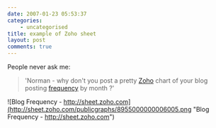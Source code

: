```yaml
---
date: 2007-01-23 05:53:37
categories:
    - uncategorised
title: example of Zoho sheet
layout: post
comments: true
---
```

People never ask me:

> 'Norman - why don't you post a pretty [Zoho](http://sheet.zoho.com/)
> chart of your blog posting
> [frequency](http://www.nbrightside.com/blog/2005/12/20/whats-the-blogging-frequency-kenneth/)
> by month ?'

![Blog Frequency - http://sheet.zoho.com](http://sheet.zoho.com/publicgraphs/8955000000006005.png "Blog Frequency - http://sheet.zoho.com")
